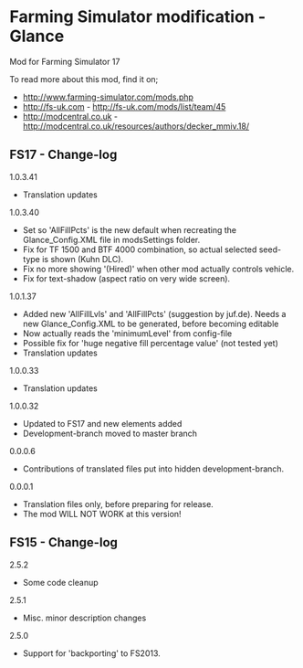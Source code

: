 # Farming Simulator modification - Glance

Mod for Farming Simulator 17

To read more about this mod, find it on;
- http://www.farming-simulator.com/mods.php
- http://fs-uk.com - http://fs-uk.com/mods/list/team/45
- http://modcentral.co.uk - http://modcentral.co.uk/resources/authors/decker_mmiv.18/

## FS17 - Change-log
1.0.3.41
- Translation updates

1.0.3.40
- Set so 'AllFillPcts' is the new default when recreating the Glance_Config.XML file in modsSettings folder.
- Fix for TF 1500 and BTF 4000 combination, so actual selected seed-type is shown (Kuhn DLC).
- Fix no more showing '(Hired)' when other mod actually controls vehicle.
- Fix for text-shadow (aspect ratio on very wide screen).

1.0.1.37
- Added new 'AllFillLvls' and 'AllFillPcts' (suggestion by juf.de). Needs a new Glance_Config.XML to be generated, before becoming editable
- Now actually reads the 'minimumLevel' from config-file
- Possible fix for 'huge negative fill percentage value' (not tested yet)
- Translation updates

1.0.0.33
- Translation updates

1.0.0.32
- Updated to FS17 and new elements added
- Development-branch moved to master branch

0.0.0.6
- Contributions of translated files put into hidden development-branch.

0.0.0.1
- Translation files only, before preparing for release.
- The mod WILL NOT WORK at this version!

## FS15 - Change-log

2.5.2
- Some code cleanup

2.5.1
- Misc. minor description changes

2.5.0
- Support for 'backporting' to FS2013.
